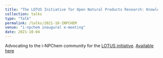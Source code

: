 ```yaml
---
title: "The LOTUS Initiative for Open Natural Products Research: Knowledge Management through Wikidata"
collection: talks
type: "Talk"
permalink: /talks/2021-10-INPCHEM
venue: "i-npchem inaugural e-meeting"
date: 2021-10-04
---
```


Advocating to the i-NPChem community for
the [LOTUS initiative](https://lotus.nprod.net/). [Available here](https://lotus.nprod.net/lotus-presentations/20211004_inpchem/index.html)
